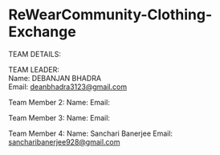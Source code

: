 # ReWearCommunity-Clothing-Exchange

TEAM DETAILS:

TEAM LEADER: <br>
Name: DEBANJAN BHADRA <br>
Email: deanbhadra3123@gmail.com <br>

Team Member 2:
Name:
Email:

Team Member 3:
Name:
Email:

Team Member 4:
Name: Sanchari Banerjee 
Email: sancharibanerjee928@gmail.com
